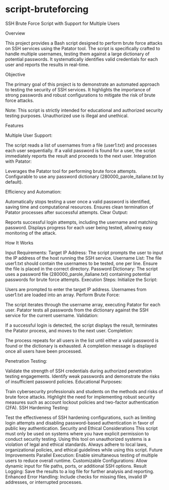 # script-bruteforcing
SSH Brute Force Script with Support for Multiple Users



Overview

This project provides a Bash script designed to perform brute force attacks on SSH services using the Patator tool. The script is specifically crafted to handle multiple usernames, testing them against a large dictionary of potential passwords. It systematically identifies valid credentials for each user and reports the results in real-time.

Objective

The primary goal of this project is to demonstrate an automated approach to testing the security of SSH services. It highlights the importance of strong passwords and robust configurations to mitigate the risk of brute force attacks.

Note: This script is strictly intended for educational and authorized security testing purposes. Unauthorized use is illegal and unethical.


Features

Multiple User Support:

The script reads a list of usernames from a file (user1.txt) and processes each user sequentially.
If a valid password is found for a user, the script immediately reports the result and proceeds to the next user.
Integration with Patator:

Leverages the Patator tool for performing brute force attempts.
Configurable to use any password dictionary (280000_parole_italiane.txt by default).


Efficiency and Automation:

Automatically stops testing a user once a valid password is identified, saving time and computational resources.
Ensures clean termination of Patator processes after successful attempts.
Clear Output:

Reports successful login attempts, including the username and matching password.
Displays progress for each user being tested, allowing easy monitoring of the attack.


How It Works

Input Requirements:
Target IP Address: The script prompts the user to input the IP address of the host running the SSH service.
Username List: The file user1.txt should contain the usernames to be tested, one per line. Ensure the file is placed in the correct directory.
Password Dictionary: The script uses a password file (280000_parole_italiane.txt) containing potential passwords for brute force attempts.
Execution Steps:
Initialize the Script:

Users are prompted to enter the target IP address.
Usernames from user1.txt are loaded into an array.
Perform Brute Force:

The script iterates through the username array, executing Patator for each user.
Patator tests all passwords from the dictionary against the SSH service for the current username.
Validation:

If a successful login is detected, the script displays the result, terminates the Patator process, and moves to the next user.
Completion:

The process repeats for all users in the list until either a valid password is found or the dictionary is exhausted.
A completion message is displayed once all users have been processed.

Penetration Testing:

Validate the strength of SSH credentials during authorized penetration testing engagements.
Identify weak passwords and demonstrate the risks of insufficient password policies.
Educational Purposes:

Train cybersecurity professionals and students on the methods and risks of brute force attacks.
Highlight the need for implementing robust security measures such as account lockout policies and two-factor authentication (2FA).
SSH Hardening Testing:

Test the effectiveness of SSH hardening configurations, such as limiting login attempts and disabling password-based authentication in favor of public key authentication.
Security and Ethical Considerations
This script must only be used on systems where you have explicit permission to conduct security testing.
Using this tool on unauthorized systems is a violation of legal and ethical standards.
Always adhere to local laws, organizational policies, and ethical guidelines while using this script.
Future Improvements
Parallel Execution: Enable simultaneous testing of multiple users to reduce overall runtime.
Customizable Configurations: Allow dynamic input for file paths, ports, or additional SSH options.
Result Logging: Save the results to a log file for further analysis and reporting.
Enhanced Error Handling: Include checks for missing files, invalid IP addresses, or interrupted processes.
